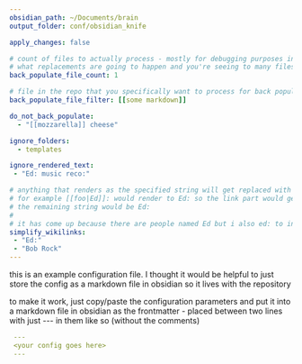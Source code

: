```yaml
---
obsidian_path: ~/Documents/brain
output_folder: conf/obsidian_knife

apply_changes: false

# count of files to actually process - mostly for debugging purposes in case you want to find out
# what replacements are going to happen and you're seeing to many files
back_populate_file_count: 1

# file in the repo that you specifically want to process for back populating - used for debugging purposes
back_populate_file_filter: [[some markdown]]

do_not_back_populate: 
  - "[[mozzarella]] cheese"

ignore_folders:
  - templates

ignore_rendered_text:
 - "Ed: music reco:"

# anything that renders as the specified string will get replaced with the specified string
# for example [[foo|Ed]]: would render to Ed: so the link part would get replaced with Ed so
# the remaining string would be Ed:
#
# it has come up because there are people named Ed but i also ed: to indicate editorial
simplify_wikilinks:
 - "Ed:"
 - "Bob Rock"
---
```


this is an example configuration file. I thought it would be helpful to just store the config as a markdown file in obsidian
so it lives with the repository

to make it work, just copy/paste the configuration parameters and put it into a markdown file in 
obsidian as the frontmatter - placed between two lines with just --- in them like so (without the comments)

```yaml
 ---
 <your config goes here>
 ---
```
